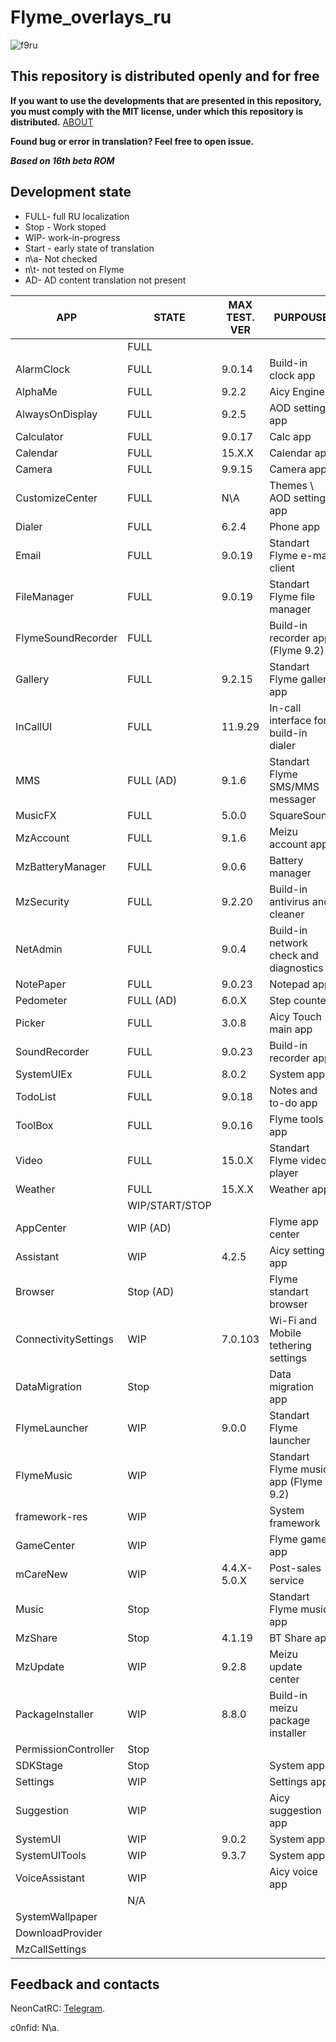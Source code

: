# Flyme_overlays_ru

![f9ru](https://user-images.githubusercontent.com/48006934/175773266-31f9adde-1e08-467f-861b-fca7d3bad649.png)

## This repository is distributed openly and for free

**If you want to use the developments that are presented in this repository, you must comply with the MIT license, under which this repository is distributed.** [ABOUT]

**Found bug or error in translation? Feel free to open issue.**

***Based on 16th beta ROM***

## Development state

- FULL- full RU localization
- Stop - Work stoped
- WIP- work-in-progress
- Start - early state of translation
- n\a- Not checked
- n\t- not tested on Flyme
- AD- AD content translation not present

| APP | STATE | MAX TEST. VER | PURPOUSE |
| ------ | ------ | ------ | ------ |
|  | FULL |  |  |
| AlarmClock | FULL | 9.0.14 | Build-in clock app |
| AlphaMe | FULL | 9.2.2 | Aicy Engine |
| AlwaysOnDisplay | FULL | 9.2.5 | AOD settings app |
| Calculator | FULL | 9.0.17 | Calc app |
| Calendar | FULL | 15.X.X | Calendar app |
| Camera | FULL | 9.9.15 | Camera app |
| CustomizeCenter | FULL | N\A | Themes \ AOD settings app |
| Dialer | FULL | 6.2.4 | Phone app |
| Email | FULL | 9.0.19 | Standart Flyme e-mail client |
| FileManager | FULL | 9.0.19 | Standart Flyme file manager |
| FlymeSoundRecorder | FULL | | Build-in recorder app (Flyme 9.2) |
| Gallery | FULL | 9.2.15 | Standart Flyme gallery app |
| InCallUI | FULL | 11.9.29 | In-call interface for build-in dialer |
| MMS | FULL (AD) | 9.1.6 | Standart Flyme SMS/MMS messager |
| MusicFX | FULL | 5.0.0 | SquareSound |
| MzAccount | FULL | 9.1.6 | Meizu account app |
| MzBatteryManager | FULL | 9.0.6 | Battery manager |
| MzSecurity | FULL | 9.2.20 | Build-in antivirus and cleaner |
| NetAdmin | FULL | 9.0.4 | Build-in network check and diagnostics |
| NotePaper | FULL | 9.0.23 | Notepad app |
| Pedometer | FULL (AD) | 6.0.X | Step counter |
| Picker | FULL | 3.0.8 | Aicy Touch main app |
| SoundRecorder | FULL | 9.0.23 | Build-in recorder app |
| SystemUIEx | FULL | 8.0.2 | System app |
| TodoList | FULL | 9.0.18 | Notes and to-do app |
| ToolBox | FULL | 9.0.16 | Flyme tools app |
| Video | FULL | 15.0.X | Standart Flyme video player |
| Weather | FULL | 15.X.X | Weather app |
|  | WIP/START/STOP |  |  |
| AppCenter | WIP (AD) | | Flyme app center |
| Assistant | WIP | 4.2.5 | Aicy settings app |
| Browser | Stop (AD) | | Flyme standart browser |
| ConnectivitySettings | WIP | 7.0.103 | Wi-Fi and Mobile tethering settings |
| DataMigration | Stop | | Data migration app |
| FlymeLauncher | WIP | 9.0.0 | Standart Flyme launcher |
| FlymeMusic | WIP | | Standart Flyme music app (Flyme 9.2) |
| framework-res | WIP | | System framework |
| GameCenter | WIP | | Flyme games app |
| mCareNew | WIP | 4.4.X-5.0.X | Post-sales service |
| Music | Stop | | Standart Flyme music app |
| MzShare | Stop | 4.1.19 | BT Share app |
| MzUpdate | WIP | 9.2.8 | Meizu update center |
| PackageInstaller | WIP | 8.8.0 | Build-in meizu package installer |
| PermissionController | Stop | |  |
| SDKStage | Stop | | System app |
| Settings | WIP | | Settings app |
| Suggestion | WIP | | Aicy suggestion app |
| SystemUI | WIP | 9.0.2 | System app |
| SystemUITools | WIP | 9.3.7 | System app |
| VoiceAssistant | WIP | | Aicy voice app |
|  | N/A |  |  |
| SystemWallpaper | | | |
| DownloadProvider |  | |  |
| MzCallSettings |  | |  |

## Feedback and contacts

NeonCatRC: [Telegram][TelegramNeon].

c0nfid: N\a.

[TelegramNeon]: <t.me/neoncatrc>
[ABOUT]: <https://mit-license.org/>
